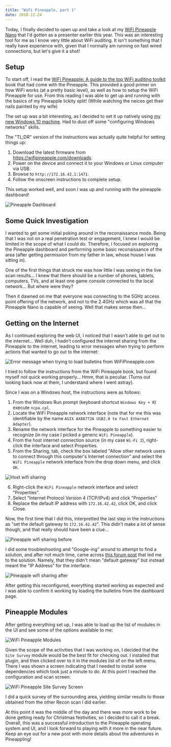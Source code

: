 ```yaml
---
title: "WiFi Pineapple, part 1"
date: 2018-12-24
---
```


Today, I finally decided to open up and take a look at my [WiFi Pineapple Nano](https://wifipineapple.com/pages/nano) that I'd gotten as a presenter earlier this year. This was an interesting tool for me as I know very little about WiFi auditing. It isn't something that I really have experience with, given that I normally am running on fast wired connections, but let's give it a shot!

## Setup

To start off, I read the [WiFi Pineapple: A guide to the top WiFi auditing toolkit]() book that had come with the Pineapple. This provided a good primer on how WiFi works (at a pretty basic level), as well as how to setup the WiFi Pineapple for use. From this reading I was able to get up and running with the basics of my Pineapple lickity split! (While watching the neices get their nails painted by my wife)

The set up was a bit interesting, as I decided to set it up natively using [my new Windows 10 machine](/2018/11/29/new-windows-10/). Had to dust off some "configuring Windows networks" skills.

The "TL;DR" version of the instructions was actually quite helpful for setting things up:

1. Download the latest firmware from https://wifipineapple.com/downloads.
2. Power on the device and connect it to your Windows or Linux computer via USB.
3. Browse to `http://172.16.42.1:1471`.
4. Follow the onscreen instructions to complete setup.

This setup worked well, and soon I was up and running with the pineapple dashboard!

![Pineapple Dashboard](/assets/images/2018-12-24-pineapple-setup.png)

## Some Quick Investigation

I wanted to get some initial poking around in the reconaissance mode. Being that I was not on a real penetration test or engagement, I knew I would be limited in the scope of what I could do. Therefore, I focused on exploring the Pineapple dashboard and performing some basic reconaissance of the area (after getting permission from my father in law, whose house I was sitting in).

One of the first things that struck me was how little I was seeing in the live scan results... I knew that there should be a number of phones, tablets, computers, TVs, and at least one game console connected to the local network... But where were they?

Then it dawned on me that everyone was connecting to the 5GHz access point offering of the network, and not to the 2.4GHz which was all that the Pineapple Nano is capable of seeing. Well that makes sense then...

## Getting on the Internet

As I continued exploring the web UI, I noticed that I wasn't able to get out to the internet... Well duh, I hadn't configured the internet sharing from the Pineapple to the internet, leading to error messages when trying to perform actions that wanted to go out to the internet:

![Error message when trying to load bulletins from WiFiPineapple.com](/assets/images/2018-12-24-pineapple-bulletins.png)

I tried to follow the instructions from the WiFi Pineapple book, but found myself not quick working properly... Hmm, that is peculiar. (Turns out looking back now at them, I understand where I went astray).

Since I was on a Windows host, the instructions were as follows:

1. From the Windows Run prompt (keyboard shortcut `Windows Key + R`) execute `ncpa.cpl`.
2. Locate the WiFi Pineapple network interface (note that for me this was identifiable by the name `ASIX AX88772A USB2.0 to Fast Ethernet Adapter`).
3. Rename the network interface for the Pineapple to something easier to recognize (in my case I picked a generic `WiFi Pineapple`).
4. From the host internet connection source (in my case `Wi-Fi 2`), right-click the interface and select Properties.
5. From the Sharing, tab, check the box  labeled "Allow other network users to connect through this computer's Internet connection" and select the `WiFi Pineapple` network interface from the drop down menu, and click `OK`.

![Host wifi sharing](/assets/images/2018-12-24-pineapple-host-wifi.png)

6. Right-click the `WiFi Pineapple` network interface and select "Properties".
7. Select "Internet Protocol Version 4 (TCP/IPv4) and click "Properties"
8. Replace the default IP address with `172.16.42.42`, click OK, and click Close.

Now, the first time that I did this, interpretted the last step in the instructions as "set the default gateway to `172.16.42.42`". This didn't make a lot of sense though, and that really should have been a clue...

![Pineapple wifi sharing before](/assets/images/2018-12-24-pineapple-client-wifi-before.png)

I did some troubleshooting and "Google-ing" around to attempt to find a solution, and after not much time, came across [this forum post](https://forums.hak5.org/topic/42731-internet-connection-sharing-with-nano-and-tetra/?do=findComment&comment=290618) that led me to the solution. Namely, that they didn't mean "default gateway" but instead meant the "IP Address" for the interface.

![Pineapple wifi sharing after](/assets/images/2018-12-24-pineapple-client-wifi-after.png)

After getting this reconfigured, everything started working as expected and I was able to confirm it working by loading the bulletins from the dashboard page.

## Pineapple Modules

After getting everything set up, I was able to load up the list of modules in the UI and see some of the options available to me:

![WiFi Pineapple Modules](/assets/images/2018-12-24-pineapple-modules.png)

Given the scope of the activities that I was working on, I decided that the `Site Survey` module would be the best fit for checking out. I installed that plugin, and then clicked over to it in the modules list of on the left menu. There I was shown a screen indicating that I needed to install some dependencies which took just a minute to do. At this point I reached the configuration and scan screen:

![WiFi Pineapple Site Survey Screen](/assets/images/2018-12-24-pineapple-site-survey.png)

I did a quick survey of the surrounding area, yielding similar results to those obtained from the other Recon scan I did earlier.

At this point it was the middle of the day and there was more work to be done getting ready for Christmas festivities, so I decided to call it a break. Overall, this was a successful introduction to the Pineapple operating system and UI, and I look forward to playing with it more in the near future. Keep an eye out for a new post with more details about the adventures in Pineappling!